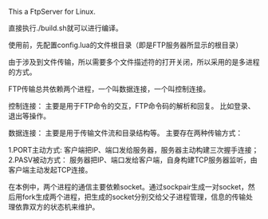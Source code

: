 This a FtpServer for Linux.

直接执行./build.sh就可以进行编译。

使用前，先配置config.lua的文件根目录（即是FTP服务器所显示的根目录）

由于涉及到文件传输，所以需要多个文件描述符的打开关闭，所以采用的是多进程的方式。

FTP传输总共依赖两个进程，一个叫数据连接，一个叫控制连接。

控制连接：
主要是用于FTP命令的交互，FTP命令码的解析和回复。
比如登录、退出等操作。


数据连接：
主要是用于传输文件流和目录结构等。
主要存在两种传输方式：

1.PORT主动方式:
客户端把IP、端口发给服务器，服务器主动构建三次握手连接；
2.PASV被动方式：
服务器把IP、端口发给客户端，自身构建TCP服务器监听，由客户端主动发起TCP连接。


在本例中，两个进程的通信主要依赖socket。通过sockpair生成一对socket，然后用fork生成两个进程，把生成的socket分别交给父子进程管理，信息的传输处理依靠双方的状态机来维护。


